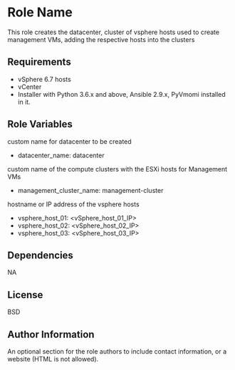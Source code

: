 Role Name
=========

This role creates the datacenter, cluster of vsphere hosts used to create management VMs, adding the respective hosts into the clusters

Requirements
------------
- vSphere 6.7 hosts 
- vCenter
- Installer with Python 3.6.x and above, Ansible 2.9.x, PyVmomi installed in it.

Role Variables
--------------
custom name for datacenter to be created
- datacenter_name: datacenter

custom name of the compute clusters with the ESXi hosts for Management VMs
- management_cluster_name: management-cluster

hostname or IP address of the vsphere hosts
- vsphere_host_01: <vSphere_host_01_IP>
- vsphere_host_02: <vSphere_host_02_IP>
- vsphere_host_03: <vSphere_host_03_IP>

Dependencies
------------
NA

License
-------
BSD

Author Information
------------------
An optional section for the role authors to include contact information, or a website (HTML is not allowed).
